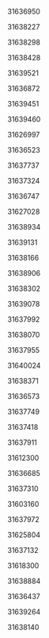 31636950

31638227

31638298

31638428

31639521

31636872

31639451

31639460

31626997

31636523

31637737

31637324

31636747

31627028

31638934

31639131

31638166

31638906

31638302

31639078

31637992

31638070

31637955

31640024

31638371

31636573

31637749

31637418

31637911

31612300

31636685

31637310

31603160

31637972

31625804

31637132

31618300

31638884

31636437

31639264

31638140


